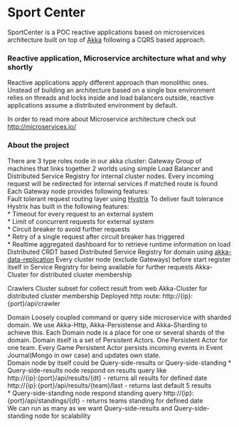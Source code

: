 Sport Center
================
SportCenter is a POC reactive applications based on microservices architecture 
built on top of [Akka](akka.io) following a CQRS based approach.


### Reactive application, Microservice architecture what and why shortly ### 


Reactive applications apply different approach than monolithic ones. 
Unstead of building an architecture based on a single box environment relies on threads and locks inside 
and load balancers outside, reactive applications assume a distributed environment by default.

In order to read more about Microservice architecture check out http://microservices.io/


### About the project ###

There are 3 type roles node in our akka cluster:
  Gateway    Group of machines that links together 2 worlds using simple Load Balancer and Distributed Service Registry for internal cluster nodes.
             Every incoming request will be redirected for internal services if matched route is found                 
             Each Gateway node provides following features:               
               Fault tolerant request routing layer using [Hystrix]( http://hystrix.github.com)
                 To deliver fault tolerance Hystrix has built in the following features:             
                  * Timeout for every request to an external system             
                  * Limit of concurrent requests for external system             
                  * Circuit breaker to avoid further requests             
                  * Retry of a single request after circuit breaker has triggered             
                  * Realtime aggregated dashboard for to retrieve runtime information on load
               Distributed CRDT based Distributed Service Registry for domain using [akka-data-replication](https://github.com/patriknw/akka-data-replication)
                  Every cluster node (exclude Gateways) before start register itself in Service Registry 
                  for being available for further requests
               Akka-Cluster for distributed cluster membership                
  
  Crawlers   Cluster subset for collect result from web
             Akka-Cluster for distributed cluster membership
             Deployed http route: http://{ip}:{port}/api/crawler
  
  Domain     Loosely coupled command or query side microservice with sharded domain. 
             We use Akka-Http, Akka-Persistense and Akka-Sharding to achieve this.
             Each Domain node is a place for one or several shards of the domain. Domain itself is a set of Persistent Actors. 
             One Persistent Actor for one team. Every Game Persistent Actor persists incoming events in Event Journal(Mongo in owr case) and updates own state.                                                      
             Domain node by itself could be Query-side-results or Query-side-standing
             * Query-side-results node respond on results query like                  
                  http://{ip}:{port}/api/results/{dt} - returns all results for defined date              
                  http://{ip}:{port}/api/results/{team}/last - returns last default 5 results            
             * Query-side-standing node respond standing query 
                  http://{ip}:{port}/api/standings/{dt} - returns teams standing for defined date              
             We can run as many as we want Query-side-results and Query-side-standing node for scalability 
